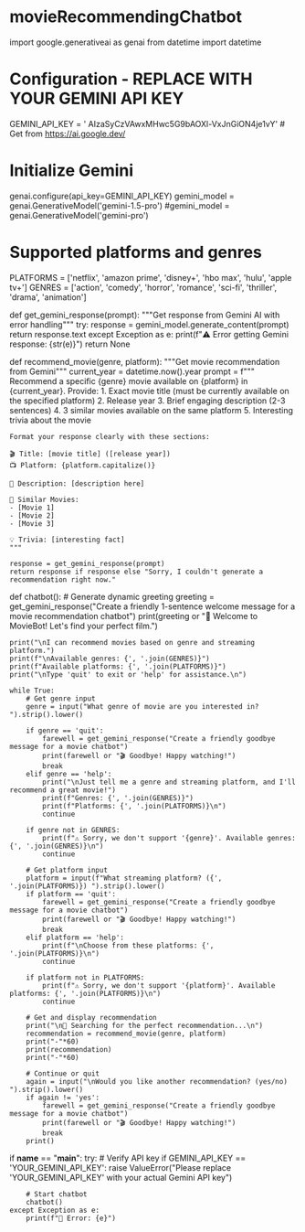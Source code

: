 # movieRecommendingChatbot
import google.generativeai as genai
from datetime import datetime

# Configuration - REPLACE WITH YOUR GEMINI API KEY
GEMINI_API_KEY = ' AIzaSyCzVAwxMHwc5G9bAOXl-VxJnGiON4je1vY'  # Get from https://ai.google.dev/

# Initialize Gemini
genai.configure(api_key=GEMINI_API_KEY)
gemini_model = genai.GenerativeModel('gemini-1.5-pro')
#gemini_model = genai.GenerativeModel('gemini-pro')

# Supported platforms and genres
PLATFORMS = ['netflix', 'amazon prime', 'disney+', 'hbo max', 'hulu', 'apple tv+']
GENRES = ['action', 'comedy', 'horror', 'romance', 'sci-fi', 'thriller', 'drama', 'animation']

def get_gemini_response(prompt):
    """Get response from Gemini AI with error handling"""
    try:
        response = gemini_model.generate_content(prompt)
        return response.text
    except Exception as e:
        print(f"⚠️ Error getting Gemini response: {str(e)}")
        return None

def recommend_movie(genre, platform):
    """Get movie recommendation from Gemini"""
    current_year = datetime.now().year
    prompt = f"""
    Recommend a specific {genre} movie available on {platform} in {current_year}.
    Provide:
    1. Exact movie title (must be currently available on the specified platform)
    2. Release year
    3. Brief engaging description (2-3 sentences)
    4. 3 similar movies available on the same platform
    5. Interesting trivia about the movie

    Format your response clearly with these sections:
    
    🎬 Title: [movie title] ([release year])
    📺 Platform: {platform.capitalize()}
    
    📖 Description: [description here]
    
    🍿 Similar Movies:
    - [Movie 1]
    - [Movie 2]
    - [Movie 3]

    💡 Trivia: [interesting fact]
    """
    
    response = get_gemini_response(prompt)
    return response if response else "Sorry, I couldn't generate a recommendation right now."

def chatbot():
    # Generate dynamic greeting
    greeting = get_gemini_response("Create a friendly 1-sentence welcome message for a movie recommendation chatbot")
    print(greeting or "🎥 Welcome to MovieBot! Let's find your perfect film.")
    
    print("\nI can recommend movies based on genre and streaming platform.")
    print(f"\nAvailable genres: {', '.join(GENRES)}")
    print(f"Available platforms: {', '.join(PLATFORMS)}")
    print("\nType 'quit' to exit or 'help' for assistance.\n")

    while True:
        # Get genre input
        genre = input("What genre of movie are you interested in? ").strip().lower()

        if genre == 'quit':
            farewell = get_gemini_response("Create a friendly goodbye message for a movie chatbot")
            print(farewell or "🎬 Goodbye! Happy watching!")
            break
        elif genre == 'help':
            print("\nJust tell me a genre and streaming platform, and I'll recommend a great movie!")
            print(f"Genres: {', '.join(GENRES)}")
            print(f"Platforms: {', '.join(PLATFORMS)}\n")
            continue
            
        if genre not in GENRES:
            print(f"⚠️ Sorry, we don't support '{genre}'. Available genres: {', '.join(GENRES)}\n")
            continue
            
        # Get platform input
        platform = input(f"What streaming platform? ({', '.join(PLATFORMS)}) ").strip().lower()
        if platform == 'quit':
            farewell = get_gemini_response("Create a friendly goodbye message for a movie chatbot")
            print(farewell or "🎬 Goodbye! Happy watching!")
            break
        elif platform == 'help':
            print(f"\nChoose from these platforms: {', '.join(PLATFORMS)}\n")
            continue

        if platform not in PLATFORMS:
            print(f"⚠️ Sorry, we don't support '{platform}'. Available platforms: {', '.join(PLATFORMS)}\n")
            continue

        # Get and display recommendation
        print("\n🍿 Searching for the perfect recommendation...\n")
        recommendation = recommend_movie(genre, platform)
        print("-"*60)
        print(recommendation)
        print("-"*60)
        
        # Continue or quit
        again = input("\nWould you like another recommendation? (yes/no) ").strip().lower()
        if again != 'yes':
            farewell = get_gemini_response("Create a friendly goodbye message for a movie chatbot")
            print(farewell or "🎬 Goodbye! Happy watching!")
            break
        print()

if __name__ == "__main__":
    try:
        # Verify API key
        if GEMINI_API_KEY == 'YOUR_GEMINI_API_KEY':
            raise ValueError("Please replace 'YOUR_GEMINI_API_KEY' with your actual Gemini API key")
        
        # Start chatbot
        chatbot()
    except Exception as e:
        print(f"🚨 Error: {e}")
